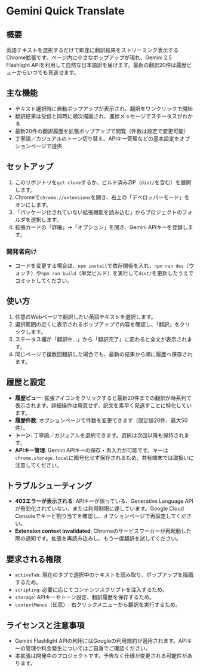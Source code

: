 # Gemini Quick Translate

## 概要
英語テキストを選択するだけで即座に翻訳結果をストリーミング表示するChrome拡張です。ページ内に小さなポップアップが現れ、Gemini 2.5 Flashlight APIを利用して自然な日本語訳を届けます。最新の翻訳20件は履歴ビューからいつでも見返せます。


## 主な機能
- テキスト選択時に自動ポップアップが表示され、翻訳をワンクリックで開始
- 翻訳結果は受信と同時に順次描画され、進捗メッセージでステータスがわかる
- 最新20件の翻訳履歴を拡張ポップアップで閲覧（件数は設定で変更可能）
- 丁寧語／カジュアルのトーン切り替え、APIキー管理などの基本設定をオプションページで提供

## セットアップ
1. このリポジトリを`git clone`するか、ビルド済みZIP（`dist/`を含む）を展開します。
2. Chromeで`chrome://extensions`を開き、右上の「デベロッパーモード」をオンにします。
3. 「パッケージ化されていない拡張機能を読み込む」からプロジェクトのフォルダを選択します。
4. 拡張カードの「詳細」→「オプション」を開き、Gemini APIキーを登録します。

### 開発者向け
- コードを変更する場合は、`npm install`で依存関係を入れ、`npm run dev`（ウォッチ）や`npm run build`（単発ビルド）を実行して`dist/`を更新したうえでコミットしてください。

## 使い方
1. 任意のWebページで翻訳したい英語テキストを選択します。
2. 選択範囲の近くに表示されるポップアップで内容を確認し、「翻訳」をクリックします。
3. ステータス欄が「翻訳中…」から「翻訳完了」に変わると全文が表示されます。
4. 同じページで複数回翻訳した場合でも、最新の結果から順に履歴へ保存されます。

## 履歴と設定
- **履歴ビュー**: 拡張アイコンをクリックすると最新20件までの翻訳が時系列で表示されます。詳細操作は用意せず、訳文を素早く見返すことに特化しています。
- **履歴件数**: オプションページで件数を変更できます（既定値20件、最大50件）。
- **トーン**: 丁寧語／カジュアルを選択できます。選択は次回以降も保持されます。
- **APIキー管理**: Gemini APIキーの保存・再入力が可能です。キーは`chrome.storage.local`に暗号化せず保存されるため、共有端末では取扱いに注意してください。

## トラブルシューティング
- **403エラーが表示される**: APIキーが誤っている、Generative Language APIが有効化されていない、または利用制限に達しています。Google Cloud Consoleでキーと割り当てを確認し、オプションページで再設定してください。
- **Extension context invalidated**: Chromeのサービスワーカーが再起動した際の通知です。拡張を再読み込みし、もう一度翻訳を試してください。

## 要求される権限
- `activeTab`: 現在のタブで選択中のテキストを読み取り、ポップアップを描画するため。
- `scripting`: 必要に応じてコンテンツスクリプトを注入するため。
- `storage`: APIキーやトーン設定、翻訳履歴を保存するため。
- `contextMenus`（任意）: 右クリックメニューから翻訳を実行するため。

## ライセンスと注意事項
- Gemini Flashlight APIの利用にはGoogleの利用規約が適用されます。APIキーの管理や料金発生についてはご自身でご確認ください。
- 本拡張は開発中のプロジェクトです。予告なく仕様が変更される可能性があります。
